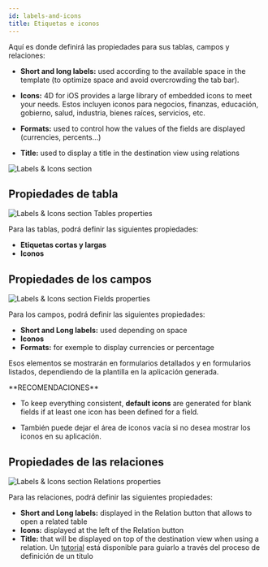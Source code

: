 ```yaml
---
id: labels-and-icons
title: Etiquetas e iconos
---
```


Aquí es donde definirá las propiedades para sus tablas, campos y relaciones:

* **Short and long labels:** used according to the available space in the template (to optimize space and avoid overcrowding the tab bar).
* **Icons:** 4D for iOS provides a large library of embedded icons to meet your needs. Estos incluyen iconos para negocios, finanzas, educación, gobierno, salud, industria, bienes raíces, servicios, etc.

* **Formats:** used to control how the values of the fields are displayed (currencies, percents...)

* **Title:** used to display a title in the destination view using relations

![Labels & Icons section](assets/en/project-editor/Labels-&-icons-section-4D-for-iOS.png)

## Propiedades de tabla

![Labels & Icons section Tables properties](assets/en/project-editor/Tables-properties-Labels-icons-section-4D-for-iOS.png)

Para las tablas, podrá definir las siguientes propiedades:

* **Etiquetas cortas y largas**
* **Iconos**

## Propiedades de los campos

![Labels & Icons section Fields properties](assets/en/project-editor/Fields-properties-Labels-icons-section-4D-for-iOS.png)

Para los campos, podrá definir las siguientes propiedades:

* **Short and Long labels:** used depending on space
* **Iconos**
* **Formats:** for exemple to display currencies or percentage

Esos elementos se mostrarán en formularios detallados y en formularios listados, dependiendo de la plantilla en la aplicación generada.

<div markdown="1" class = "tips">
**RECOMENDACIONES**

* To keep everything consistent, **default icons** are generated for blank fields if at least one icon has been defined for a field.

* También puede dejar el área de iconos vacía si no desea mostrar los iconos en su aplicación.
</div>

## Propiedades de las relaciones

![Labels & Icons section Relations properties](assets/en/project-editor/Relations-properties-Labels-icons-section-4D-for-iOS.png)

Para las relaciones, podrá definir las siguientes propiedades:

* **Short and Long labels:** displayed in the Relation button that allows to open a related table
* **Icons:** displayed at the left of the Relation button
* **Title:** that will be displayed on top of the destination view when using a relation. Un [tutorial](one-to-many-relations-title-definition.html) está disponible para guiarlo a través del proceso de definición de un título





